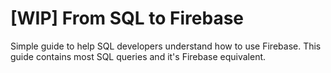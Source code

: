 # [WIP] From SQL to Firebase

Simple guide to help SQL developers understand how to use Firebase.
This guide contains most SQL queries and it's Firebase equivalent.
  
